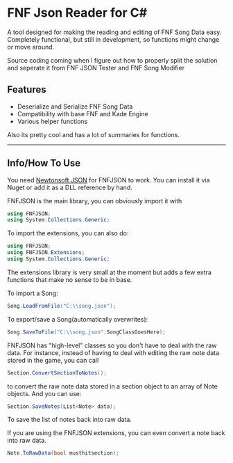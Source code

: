 # FNF Json Reader for C#

A tool designed for making the reading and editing of FNF Song Data easy. Completely functional, but still in development, so functions might change or move around.

Source coding coming when I figure out how to properly split the solution and seperate it from FNF JSON Tester and FNF Song Modifier

## Features
- Deserialize and Serialize FNF Song Data
- Compatibility with base FNF and Kade Engine
- Various helper functions

Also its pretty cool and has a lot of summaries for functions.
***
## Info/How To Use
You need [Newtonsoft JSON][nt] for FNFJSON to work. You can install it via Nuget or add it as a DLL reference by hand.

FNFJSON is the main library, you can obviously import it with
```cs
using FNFJSON;
using System.Collections.Generic;
```
To import the extensions, you can also do:
```cs
using FNFJSON;
using FNFJSON.Extensions;
using System.Collections.Generic;
```
The extensions library is very small at the moment but adds a few extra functions that make no sense to be in base.

To import a Song:
```cs
Song.LoadFromFile("C:\\song.json");
```

To export/save a Song(automatically overwrites):
```cs
Song.SaveToFile("C:\\song.json",SongClassGoesHere);
```

FNFJSON has "high-level" classes so you don't have to deal with the raw data. For instance, instead of having to deal with editing the raw note data stored in the game, you can call
```cs
Section.ConvertSectionToNotes();
```
to convert the raw note data stored in a section object to an array of Note objects.
And you can use:
```cs
Section.SaveNotes(List<Note> data);
```
To save the list of notes back into raw data.

If you are using the FNFJSON extensions, you can even convert a note back into raw data.
```cs
Note.ToRawData(bool musthitsection);
```

[nt]: <https://www.newtonsoft.com/json>
